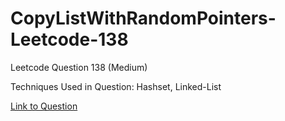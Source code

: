 # CopyListWithRandomPointers-Leetcode-138

Leetcode Question 138 (Medium)

Techniques Used in Question:
Hashset, Linked-List 

[Link to Question](https://leetcode.com/problems/copy-list-with-random-pointer/)
